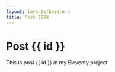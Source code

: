 ```yaml
---
layout: layouts/base.njk
title: Post 3938
---
```


# Post {{ id }}

This is post {{ id }} in my Eleventy project.
